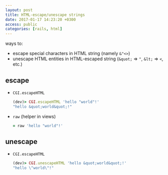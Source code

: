 ```yaml
---
layout: post
title: HTML-escape/unescape strings
date: 2017-01-17 14:23:20 +0300
access: public
categories: [rails, html]
---
```


ways to:

- escape special characters in HTML string (namely `&"<>`)
- unescape HTML entities in HTML-escaped string (`&quot;` => `"`, `&lt;` => `<`, etc.)

<!-- more -->

## escape

- `CGI.escapeHTML`

  ```ruby
  (dev)> CGI.escapeHTML 'hello "world"!'
  "hello &quot;world&quot;!"
  ```

- `raw` (helper in views)

  ```ruby
  = raw 'hello "world"!'
  ```

## unescape

- `CGI.escapeHTML`

  ```ruby
  (dev)> CGI.unescapeHTML 'hello &quot;world&quot;!'
  "hello \"world\"!"
  ```
